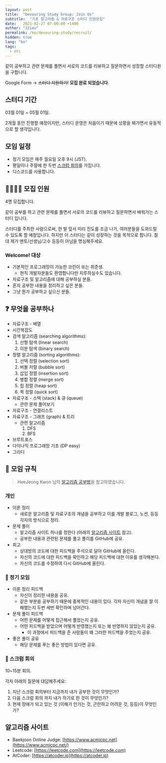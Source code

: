 ```yaml
---
layout: post
title:  "Devouring Study Group: Join Us"
subtitle:  "기초 알고리즘 & 자료구조 스터디 인원모집"
date:   2021-02-27 07:00:00 +1400
author: "J2ieu"
permalink: /ko/devouring-study/recruit/
hidden: true
lang: "ko"
tags:
  - etc
---
```


같이 공부하고 관련 문제를 풀면서 서로의 코드를 리뷰하고 질문하면서 성장할 스터디원을 구합니다.

Google Form -> ~~스터디 지원하기!~~ **모집 완료 되었습니다**.

## 스터디 기간
03월 01일 ~ 05월 01일.

2개월 동안 진행할 예정이지만,
스터디 운영은 처음이기 때문에 상황을 봐가면서 유동적으로 할 생각입니다.

## 모임 일정 
- 정기 모임은 매주 월요일 오후 9시 (JST).
- 평일이나 주말에 한 두번 [스크럼 회의](#scrum)를 가집니다.
- 디스코드를 사용합니다.

## 👨‍🔧👩‍🔧 모집 인원

4명 모집합니다. 

같이 공부를 하고 관련 문제를 풀면서 서로의 코드를 리뷰하고 질문하면서 배워가는 스터디 입니다.

스터디를 주최한 사람으로써, 한 발 앞서 미리 진도를 조금 나가, 여러분들을 도와드릴 수 있도록 할 예정입니다. 하지만 이 스터디는 같이 성장하는 것을 목적으로 합니다. 절대 제가 멘토/선생님/고수 등등이 아님을 명심해주세요.

### Welcome! 대상
- 기본적인 프로그래밍이 가능한 코린이 또는 취준생. 
    - 현직 개발자분들도 환영합니다만 지루하실수도 있습니다.
- 자료구조 및 알고리즘에 대해 공부하실 분들.
- 혼자 공부한 내용을 정리하고 싶은 분들.
- 그냥 뭔가 공부하고 싶으신 분들.

## ❓ 무엇을 공부하나

- 자료구조 - 배열
- 시간복잡도
- 검색 알고리즘 (searching algorithms):
    1. 선형 탐색 (linear search)
    2. 이분 탐색 (binary search)
- 정렬 알고리즘 (sorting algorithms):
    1. 선택 정렬 (selection sort)
    2. 버블 저렬 (bubble sort)
    3. 삽입 정렬 (insertion sort)
    4. 병합 정렬 (merge sort)
    5. 힙 정렬 (heap sort)
    6. 퀵 정렬 (quick sort)
- 자료구조 - 스택 (stack) & 큐 (queue)
    - 관련 문제 풀어보기
- 자료구조 - 연결리스트
- 자료구조 - 그래프 (graph) & 트리
    - 관련 알고리즘
        1. DFS
        2. BFS 
- 브루트포스
- 다이나믹 프로그래밍 기초 (DP easy)
- 그리디

## 📔 모임 규칙
> HeeJeong Kwon 님의 [알고리즘 공부법](https://gmlwjd9405.github.io/2018/05/14/how-to-study-algorithms.html)을 참고하였습니다.

### 개인
- 이론 정리
    - 새로운 알고리즘 및 자료구조의 개념을 공부하고 이를 개발 블로그, 노션, 등등 각자의 방식으로 정리.
- 문제 풀이
    - 알고리즘 사이트 하나를 정한다 (아래의 [알고리즘 사이트](#algo-site) 참고).
    - 공부한 내용과 관련된 문제를 풀고 풀이를 GitHub에 공유.
- 회고
    - 상대방의 코드에 대한 피드백을 주석으로 달아 GitHub에 올린다.
    - 자신의 코드에 대한 피드백을 확인하고 해당 피드백에 대한 이유를 생각해본다.
    - 자신의 코드를 수정하여 다시 GitHub에 올린다.

###  🤼 정기 모임
- 이론 정리 피드백
    - 자신이 정리한 내용을 공유.
    - 같은 부분을 공부하기 때문에 중복적인 내용이 있다. 각자 자신이 개념을 잘 이해했는지 두번 세번 확인하며 넘어간다.
- 문제 풀이 피드백
    - 어떤 문제를 어떻게 접근해서 풀었는지 공유.
    - 어떤 피드백을 받았으며 어떻게 반영했는지 또는 왜 반영하지 않았는지 공유.
        - 이 과정에서 피드백을 준 사람들이 왜 그러한 피드백을 주었는지 공유.
- 좋은 풀이 공유
    - 해당 문제를 푸는 좋은 방법이 있다면 공유. 

### 🤼 스크럼 회의 <span id="scrum"></span>
10~15분 회의. 

각자 아래의 질문에 대답해주세요:
1. 지난 스크럼 회의부터 지금까지 내가 공부한 것이 무엇인가? 
2. 다음 스크럼 회의 까지 내가 하기로 한 것이 무엇인가?
3. 현재 장애가 되고 있는 것 (이해가 안가는 것, 곤란하고 어려운 것, 등등)이 무엇인가?

<!-- ## ✏️ 공부법

1. 먼저 알고리즘의 개념을 공부하여 이해한다.
2. 관련된 알고리즘 문제를 풀어본다.
    - 한 문제는 길어야 2시간 정도만 고민한다.
    - 모르겠으면 포기하고 정답 소스를 보거나 다른 사람의 풀이를 본다.
    - 완벽하지 않아도 일부만 이해하는 것으로 충분하다!
3. 1, 2번에서 이해가 잘 가지 않는 부분이 있으면 질문한다.
    - 설마 이런 것을 질문해도 될까 고민되는 것도 질문해야 한다.
    - 스터디원, 친구 또는 커뮤니티를 적극 활용하자!
4. 1, 2, 3번 후에 알고리즘을 다시 이해해보고 문제도 다시 풀어본다.
    - 모르겠으면 포기하고 다시 풀이를 본다.
    - 그래도 모르겠으면, 다른 일을 하거나, 놀러 나가거나, 다른 알고리즘 이론에 대해 공부하거나 다른 알고리즘 문제를 풀어본다.

### 🔍 TIP

- 충분히 고민해보고 최대한 노력해보고 나서 포기하는 것이 중요하다.
- 스스로 생각해서 해결하지 않고 답을 보고 해결했어도 그 문제는 해결했다고 생각하자.
    - 1개를 3일에 걸쳐서 푸는 것보다 3개를 1일 동안 푸는 것이 더 좋다.
- 사용할 수 있는 관련된 라이브러리를 익혀서 사용하자.
    - 미적분 문제를 풀기 위해서 굳이 미적분을 스스로 생각해서 만들 필요가 없이 공식을 이용하는 것과 같은 개념이다. -->

## 알고리즘 사이트 <span id="algo-site"></span>

- Baekjoon Online Judge: [https://www.acmicpc.net](https://www.acmicpc.net/)
- Leetcode: [https://leetcode.com](https://leetcode.com)
- AtCoder: [https://atcoder.jp](https://atcoder.jp)

<!-- 
--- 

## Reference
- [https://baactree.tistory.com/14](https://baactree.tistory.com/14)
- [https://blog.naver.com/kks227/220769870195](https://blog.naver.com/kks227/220769870195)
- [https://gmlwjd9405.github.io/2018/05/14/how-to-study-algorithms.html](https://gmlwjd9405.github.io/2018/05/14/how-to-study-algorithms.html) -->